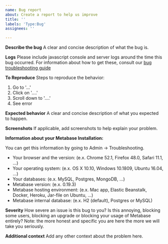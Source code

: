 ```yaml
---
name: Bug report
about: Create a report to help us improve
title: ''
labels: 'Type:Bug'
assignees: ''

---
```


**Describe the bug**
A clear and concise description of what the bug is.

**Logs**
Please include javascript console and server logs around the time this bug occurred. For information about how to get these, consult our [bug troubleshooting guide](https://metabase.com/docs/latest/troubleshooting-guide/bugs.html)

**To Reproduce**
Steps to reproduce the behavior:
1. Go to '...'
2. Click on '....'
3. Scroll down to '....'
4. See error

**Expected behavior**
A clear and concise description of what you expected to happen.

**Screenshots**
If applicable, add screenshots to help explain your problem.

**Information about your Metabase Installation:**

You can get this information by going to Admin -> Troubleshooting.

- Your browser and the version: (e.x. Chrome 52.1, Firefox 48.0, Safari 11.1, …)
- Your operating system: (e.x. OS X 10.10, Windows 10.1809, Ubuntu 16.04, …)
- Your databases: (e.x. MySQL, Postgres, MongoDB, …)
- Metabase version: (e.x. 0.19.3)
- Metabase hosting environment: (e.x. Mac app, Elastic Beanstalk, Docker, Heroku, Jar-file on Ubuntu, …)
- Metabase internal database: (e.x. H2 (default), Postgres or MySQL)

**Severity**
How severe an issue is this bug to you? Is this annoying, blocking some users, blocking an upgrade or blocking your usage of Metabase entirely?
Note: the more honest and specific you are here the more we will take you seriously.

**Additional context**
Add any other context about the problem here.
